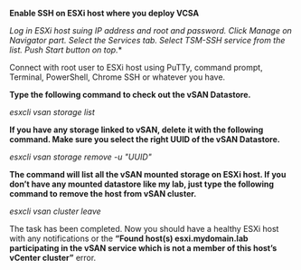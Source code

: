 **Enable SSH on ESXi host where you deploy VCSA**

*Log in ESXi host suing IP address and root and password.*
*Click Manage on Navigator part.*
*Select the Services tab.*
*Select TSM-SSH service from the list.*
*Push Start button on top.**

Connect with root user to ESXi host using PuTTy, command prompt, Terminal, PowerShell, Chrome SSH or whatever you have.

**Type the following command to check out the vSAN Datastore.**

*esxcli vsan storage list*

**If you have any storage linked to vSAN, delete it with the following command. Make sure you select the right UUID of the vSAN Datastore.**

*esxcli vsan storage remove -u "UUID"*

**The command will list all the vSAN mounted storage on ESXi host. If you don’t have any mounted datastore like my lab, just type the following command to remove the host from vSAN cluster.**

*esxcli vsan cluster leave*

The task has been completed. Now you should have a healthy ESXi host with any notifications or the **“Found host(s) esxi.mydomain.lab participating in the vSAN service which is not a member of this host’s vCenter cluster”** error.
